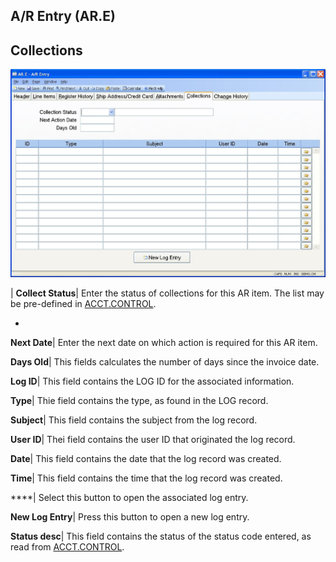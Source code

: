 ## A/R Entry (AR.E)
<PageHeader />

## Collections

![](./AR-E-6.jpg)

| **Collect Status**|  Enter the status of collections for this AR item. The
list may be pre-defined in [ACCT.CONTROL](../ACCT-CONTROL/README.md).

-  
**Next Date**|  Enter the next date on which action is required for this AR
item.

**Days Old**|  This fields calculates the number of days since the invoice
date.

**Log ID**|  This field contains the LOG ID for the associated information.

**Type**|  Thie field contains the type, as found in the LOG record.

**Subject**|  This field contains the subject from the log record.

**User ID**|  Thei field contains the user ID that originated the log record.

**Date**|  This field contains the date that the log record was created.

**Time**|  This field contains the time that the log record was created.

****| Select this button to open the associated log entry.

**New Log Entry**|  Press this button to open a new log entry.

**Status desc**|  This field contains the status of the status code entered,
as read from [ACCT.CONTROL](../ACCT-CONTROL/README.md).


<badge text= "Version 8.10.57 " vertical="middle" />

<PageFooter />
